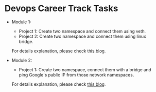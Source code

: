 # Devops Career Track Tasks

 - Module 1:
	 - Project 1: Create two namespace and connect them using veth.
	 - Project 2: Create two namespace and connect them using linux bridge. 

	For details explanation, please check [this blog](https://medium.com/@shehabahmedsayem94/linux-network-namespace-basics-88ea49af9181).
 
 - Module 2:
	 - Project 1:  Create two namespace, connect them with a bridge and ping Google's public IP from those network namespaces.

	For details explanation, please check [this blog](https://medium.com/@shehabahmedsayem94/linux-network-namespace-ping-to-outside-world-c9705b3f5083).
 
